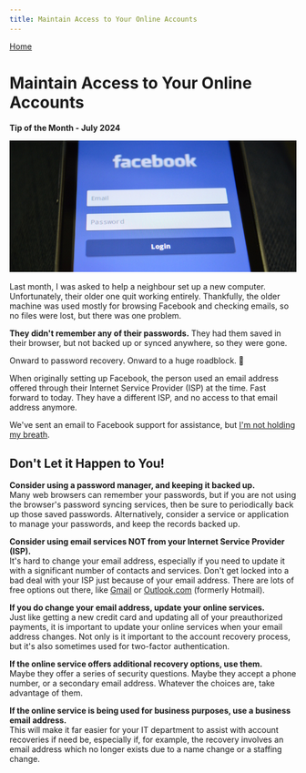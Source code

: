 ```yaml
---
title: Maintain Access to Your Online Accounts
---
```


[Home](https://cityssm.github.io/tip-of-the-month/)

# Maintain Access to Your Online Accounts

**Tip of the Month - July 2024**

![Facebook Login Screen](./facebook-login.jpg)

Last month, I was asked to help a neighbour set up a new computer.
Unfortunately, their older one quit working entirely.
Thankfully, the older machine was used mostly for browsing Facebook and checking emails,
so no files were lost, but there was one problem.

**They didn't remember any of their passwords.**
They had them saved in their browser, but not backed up or synced anywhere, so they were gone.

Onward to password recovery. Onward to a huge roadblock. 🚧

When originally setting up Facebook, the person used an email address offered through their
Internet Service Provider (ISP) at the time. Fast forward to today. They have a different
ISP, and no access to that email address anymore.

We've sent an email to Facebook support for assistance,
but [I'm not holding my breath](https://www.engadget.com/how-small-claims-court-became-metas-customer-service-hotline-160224479.html).

## Don't Let it Happen to You!

**Consider using a password manager, and keeping it backed up.**<br />
Many web browsers can remember your passwords, but if you are not using the browser's
password syncing services, then be sure to periodically back up those saved passwords.
Alternatively, consider a service or application to manage your passwords,
and keep the records backed up.

**Consider using email services NOT from your Internet Service Provider (ISP).**<br />
It's hard to change your email address, especially if you need to update it with a significant
number of contacts and services.
Don't get locked into a bad deal with your ISP just because of your email address.
There are lots of free options out there,
like [Gmail](https://mail.google.com/)
or [Outlook.com](https://outlook.live.com/mail/about/index_en.html) (formerly Hotmail).

**If you do change your email address, update your online services.**<br />
Just like getting a new credit card and updating all of your preauthorized payments,
it is important to update your online services when your email address changes.
Not only is it important to the account recovery process,
but it's also sometimes used for two-factor authentication.

**If the online service offers additional recovery options, use them.**<br />
Maybe they offer a series of security questions.
Maybe they accept a phone number, or a secondary email address.
Whatever the choices are, take advantage of them.

**If the online service is being used for business purposes, use a business email address.**<br />
This will make it far easier for your IT department to assist with account recoveries
if need be, especially if, for example, the recovery involves an email address which no longer exists due to a name change or a staffing change.
